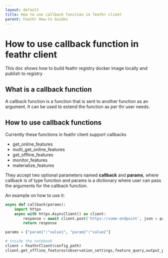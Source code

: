 ```yaml
---
layout: default
title: How to use callback function in feathr client
parent: Feathr How-to Guides
---
```


# How to use callback function in feathr client

This doc shows how to build feathr registry docker image locally and publish to registry

## What is a callback function

A callback function is a function that is sent to another function as an argument. It can be used to extend the function as per thr user needs.

## How to use callback functions

Currently these functions in feathr client support callbacks

- get_online_features
- multi_get_online_features
- get_offline_features
- monitor_features
- materialize_features

They accept two optional parameters named **callback** and **params**, where callback is of type function and params is a dictionary where user can pass the arguments for the callback function.

An example on how to use it:

```python
async def callback(params):
    import httpx
    async with httpx.AsyncClient() as client:
        response = await client.post('https://some-endpoint', json = payload)
        return response

params = {"param1":"value1", "param2":"value2"}

# inside the notebook
client = FeathrClient(config_path)
client.get_offline_features(observation_settings,feature_query,output_path, callback, params)


```
